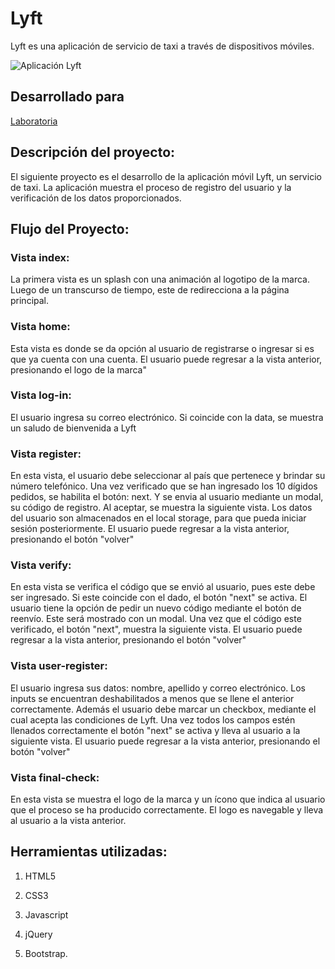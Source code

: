 # Lyft

Lyft es una aplicación de servicio de taxi a través de dispositivos móviles.

![Aplicación Lyft](https://user-images.githubusercontent.com/32287220/36370614-59223366-152d-11e8-8da4-767479e80ff6.png)

## Desarrollado para

[Laboratoria](http://laboratoria.la)


## Descripción del proyecto:

El siguiente proyecto es el desarrollo de la aplicación móvil Lyft, un servicio de taxi. 
La aplicación muestra el proceso de registro del usuario y la verificación de los datos proporcionados.

## Flujo del Proyecto:

### Vista index:
La primera vista es un splash con una animación al logotipo de la marca. Luego de un transcurso de tiempo, este de redirecciona a la página principal.

### Vista home:
Esta vista es donde se da opción al usuario de registrarse o ingresar si es que ya cuenta con una cuenta. 
El usuario puede regresar a la vista anterior, presionando el logo de la marca"

### Vista log-in:
El usuario ingresa su correo electrónico. Si coincide con la data, se muestra un saludo de bienvenida a Lyft

### Vista register:
En esta vista, el usuario debe seleccionar al país que pertenece y brindar su número telefónico. Una vez verificado que se han ingresado los 10 dígidos pedidos, se habilita el botón: next. Y se envia al usuario mediante un modal, su código de registro.
Al aceptar, se muestra la siguiente vista.
Los datos del usuario son almacenados en el local storage, para que pueda iniciar sesión posteriormente.
El usuario puede regresar a la vista anterior, presionando el botón "volver"

### Vista verify:
En esta vista se verifica el código que se envió al usuario, pues este debe ser ingresado. Si este coincide con el dado, el botón "next" se activa. 
El usuario tiene la opción de pedir un nuevo código mediante el botón de reenvío. Este será mostrado con un modal.
Una vez que el código este verificado, el botón "next", muestra la siguiente vista.
El usuario puede regresar a la vista anterior, presionando el botón "volver"

### Vista user-register:
El usuario ingresa sus datos: nombre, apellido y correo electrónico.
Los inputs se encuentran deshabilitados a menos que se llene el anterior correctamente.
Además el usuario debe marcar un checkbox, mediante el cual acepta las condiciones de Lyft.
Una vez todos los campos estén llenados correctamente el botón "next" se activa y lleva al usuario a la siguiente vista.
El usuario puede regresar a la vista anterior, presionando el botón "volver"

### Vista final-check:
En esta vista se muestra el logo de la marca y un ícono que indica al usuario que el proceso se ha producido correctamente.
El logo es navegable y lleva al usuario a la vista anterior.


## Herramientas utilizadas:

1. HTML5

2. CSS3

3. Javascript

4. jQuery

5. Bootstrap.